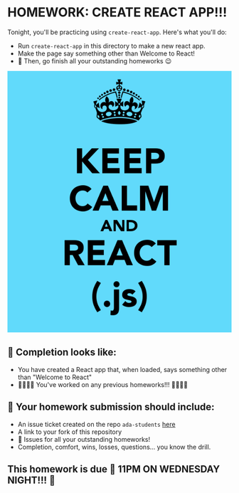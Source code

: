 # HOMEWORK: CREATE REACT APP!!!

Tonight, you'll be practicing using `create-react-app`.  Here's what you'll do:

- Run `create-react-app` in this directory to make a new react app.
- Make the page say something other than Welcome to React!
- 🚨 Then, go finish all your outstanding homeworks 😉

![keepcalm](./assets/keepcalm.png)

## 🚀 Completion looks like:

- You have created a React app that, when loaded, says something other than "Welcome to React"
- 🚨🚨🚨🚨 You've worked on any previous homeworks!!! 🚨🚨🚨🚨

## 🚀 Your homework submission should include:

- An issue ticket created on the repo `ada-students` [here](https://git.generalassemb.ly/nyc-wdi-ada/ada-students/issues/new)
- A link to your fork of this repository
- 🚨 Issues for all your outstanding homeworks!
- Completion, comfort, wins, losses, questions... you know the drill.

## This homework is due 🚨 11PM ON WEDNESDAY NIGHT!!! 🚨